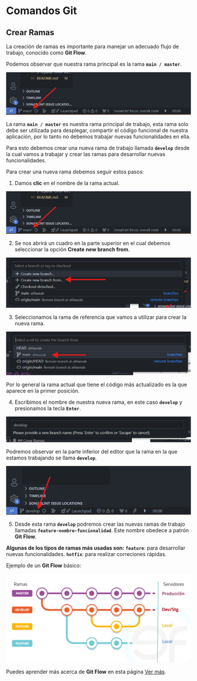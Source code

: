 # Comandos Git

## Crear Ramas

La creación de ramas es importante para manejar un adecuado flujo de trabajo, conocido como **Git Flow**.

Podemos observar que nuestra rama principal es la rama **`main / master`**.

![alt text](./img/3/image-26.png)

La rama **`main / master`** es nuestra rama principal de trabajo, esta rama solo debe ser utilizada para desplegar, compartir el código funcional de nuestra aplicación, por lo tanto no debemos trabajar nuevas funcionalidades en ella.

Para esto debemos crear una nueva rama de trabajo llamada **`develop`** desde la cual vamos a trabajar y crear las ramas para desarrollar nuevas funcionalidades.

Para crear una nueva rama debemos seguir estos pasos:

1. Damos **clic** en el nombre de la rama actual.

![alt text](./img/3/image-26.png)

2. Se nos abrirá un cuadro en la parte superior en el cual debemos seleccionar la opción **Create new branch from**.

![alt text](./img/3/image-27.png)

3. Seleccionamos la rama de referencia que vamos a utilizar para crear la nueva rama.

![alt text](./img/3/image-28.png)

Por lo general la rama actual que tiene el código más actualizado es la que aparece en la primer posición.

4. Escribimos el nombre de nuestra nueva rama, en este caso **`develop`** y presionamos la tecla **`Enter`**.

![alt text](./img/3/image-29.png)

Podremos observar en la parte inferior del editor que la rama en la que estamos trabajando se llama **`develop`**.

![alt text](./img/3/image-30.png)

5. Desde esta rama **`develop`** podremos crear las nuevas ramas de trabajo llamadas **`feature-nombre-funcionalidad`**. Este nombre obedece a patrón **Git Flow**.

**Algunas de los tipos de ramas más usadas son:**
**`feature`**: para desarrollar nuevas funcionalidades.
**`hotfix`**: para realizar correciones rápidas.

Ejemplo de un **Git Flow** básico:

![alt text](./img/3/image-31.png)

Puedes aprender más acerca de **Git Flow** en esta página [Ver más](https://www.atlassian.com/es/git/tutorials/comparing-workflows/gitflow-workflow).